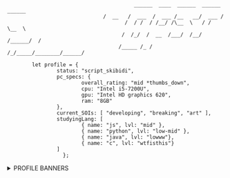 ```
                                         ______  ____  ______  ______  ______ 
		                       /  __   /  ___  /  ___ /__   __/  ___ /
                                      /  / /  / /__/ /\__  \   / /   \__  \ 
                                     /  /_/  /  __  /___/  /__/ /______/  /
                                    /_____ /_ /  /_/_____/________/______/

		let profile = {
				status: "script_skibidi",
				pc_specs: {
						overall_rating: "mid *thumbs_down",
						cpu: "Intel i5-7200U",
						gpu: "Intel HD graphics 620",
						ram: "8GB"
				},
				current_SOIs: [ "developing", "breaking", "art" ],
				studyingLang: [
						{ name: "js", lvl: "mid" },
						{ name: "python", lvl: "low-mid" },
						{ name: "java", lvl: "lowww"},
						{ name: "c", lvl: "wtfisthis"}
				]
			      };

```
<details>                      
	<summary>PROFILE BANNERS</summary>
	<img src="https://tryhackme-badges.s3.amazonaws.com/0as.png" alt="Your Image Badge" width="30%"/>
	<img src="https://www.codewars.com/users/0asisCat/badges/large" />
</details>

